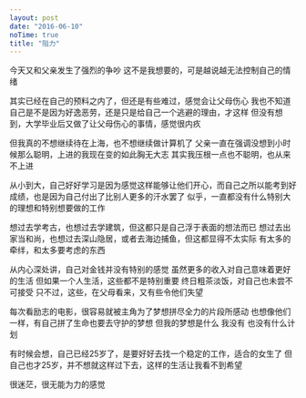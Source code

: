```yaml
---
layout: post
date: "2016-06-10"
noTime: true
title: "阻力"
---
```



今天又和父亲发生了强烈的争吵
这不是我想要的，可是越说越无法控制自己的情绪

其实已经在自己的预料之内了，但还是有些难过，感觉会让父母伤心
我也不知道自己是不是因为好逸恶劳，还是只是给自己一个逃避的理由，才这样
但没有想到，大学毕业后又做了让父母伤心的事情，感觉很内疚

但我真的不想继续待在上海，也不想继续做计算机了
父亲一直在强调没想到小时候那么聪明，上进的我现在变的如此胸无大志
其实我压根一点也不聪明，也从来不上进

从小到大，自己好好学习是因为感觉这样能够让他们开心，而自己之所以能考到好成绩，也是因为自己付出了比别人更多的汗水罢了
似乎，一直都没有什么特别大的理想和特别想要做的工作

想过去学考古，也想过去学建筑，但这都只是自己浮于表面的想法而已
想过去出家当和尚，也想过去深山隐居，或者去海边捕鱼，但这都显得不太实际
有太多的牵绊，和太多要考虑的东西

从内心深处讲，自己对金钱并没有特别的感觉
虽然更多的收入对自己意味着更好的生活
但如果一个人生活，这些都不是特别重要
终日粗茶淡饭，对自己也未尝不可接受
只不过，这些，在父母看来，又有些令他们失望

每次看励志的电影，很容易就被主角为了梦想拼尽全力的片段所感动
也想像他们一样，有自己拼了生命也要去守护的梦想
但我的梦想是什么
我没有
也没有什么计划

有时候会想，自己已经25岁了，是要好好去找一个稳定的工作，适合的女生了
但自己也才25岁，并不想就这样过下去，这样的生活让我看不到希望

很迷茫，很无能为力的感觉